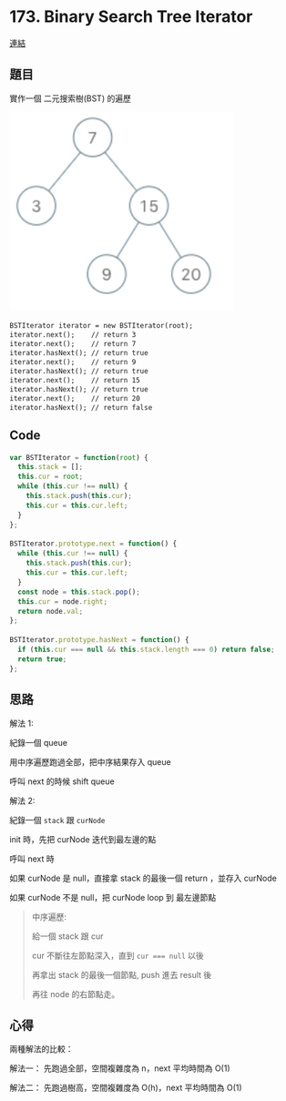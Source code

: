 # 173. Binary Search Tree Iterator

[連結](https://leetcode.com/problems/binary-search-tree-iterator/submissions/)

## 題目

實作一個 二元搜索樹(BST) 的遍歷

![](/asset/BinarySearchTreeIteratorExample.png)

```
BSTIterator iterator = new BSTIterator(root);
iterator.next();    // return 3
iterator.next();    // return 7
iterator.hasNext(); // return true
iterator.next();    // return 9
iterator.hasNext(); // return true
iterator.next();    // return 15
iterator.hasNext(); // return true
iterator.next();    // return 20
iterator.hasNext(); // return false
```


## Code

```javascript
var BSTIterator = function(root) {
  this.stack = [];
  this.cur = root;
  while (this.cur !== null) {
    this.stack.push(this.cur);
    this.cur = this.cur.left;
  }
};

BSTIterator.prototype.next = function() {
  while (this.cur !== null) {
    this.stack.push(this.cur);
    this.cur = this.cur.left;
  }
  const node = this.stack.pop();
  this.cur = node.right;
  return node.val;
};

BSTIterator.prototype.hasNext = function() {
  if (this.cur === null && this.stack.length === 0) return false;
  return true;
};
```

## 思路

解法 1:

紀錄一個 queue

用中序遍歷跑過全部，把中序結果存入 queue

呼叫 next 的時候 shift queue

解法 2:

紀錄一個 `stack` 跟 `curNode`

init 時，先把 curNode 迭代到最左邊的點

呼叫 next 時

如果 curNode 是 null，直接拿 stack 的最後一個 return ，並存入 curNode

如果 curNode 不是 null，把 curNode loop 到 最左邊節點

> 中序遍歷:
>
> 給一個 stack 跟 cur
>
> cur 不斷往左節點深入，直到 `cur === null` 以後
>
> 再拿出 stack 的最後一個節點, push 進去 result 後
>
> 再往 node 的右節點走。

## 心得

兩種解法的比較：

解法一： 先跑過全部，空間複雜度為 n，next 平均時間為 O(1)

解法二： 先跑過樹高，空間複雜度為 O(h)，next 平均時間為 O(1)
